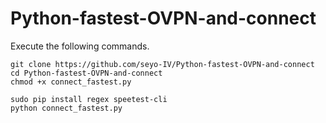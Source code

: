 # Python-fastest-OVPN-and-connect

Execute the following commands.

```
git clone https://github.com/seyo-IV/Python-fastest-OVPN-and-connect
cd Python-fastest-OVPN-and-connect
chmod +x connect_fastest.py
```


```
sudo pip install regex speetest-cli
python connect_fastest.py
```

